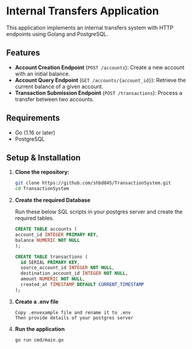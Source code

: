 # Internal Transfers Application

This application implements an internal transfers system with HTTP endpoints using Golang and PostgreSQL.

## Features

- **Account Creation Endpoint** (`POST /accounts`): Create a new account with an initial balance.
- **Account Query Endpoint** (`GET /accounts/{account_id}`): Retrieve the current balance of a given account.
- **Transaction Submission Endpoint** (`POST /transactions`): Process a transfer between two accounts.

## Requirements

- Go (1.16 or later)
- PostgreSQL

## Setup & Installation

1. **Clone the repository:**

   ```bash
   git clone https://github.com/shbd845/TransactionSystem.git
   cd TransactionSystem

2. **Create the required Database**

   Run these below SQL scripts in your postgres server and create the required tables.

    ```sql
    CREATE TABLE accounts (
    account_id INTEGER PRIMARY KEY,
    balance NUMERIC NOT NULL
   );

   CREATE TABLE transactions (
      id SERIAL PRIMARY KEY,
      source_account_id INTEGER NOT NULL,
      destination_account_id INTEGER NOT NULL,
      amount NUMERIC NOT NULL,
      created_at TIMESTAMP DEFAULT CURRENT_TIMESTAMP
   ); 

    
3. **Create a .env file**

   ```
   Copy .envexample file and rename it to .env
   Then provide details of your postgres server
   
4. **Run the application**

    ```
    go run cmd/main.go 